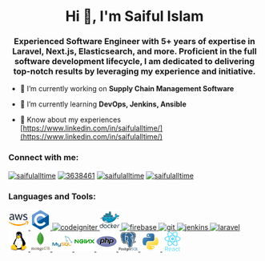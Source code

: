 <h1 align="center">Hi 👋, I'm Saiful Islam</h1>
<h3 align="center">Experienced Software Engineer with 5+ years of expertise in Laravel, Next.js, Elasticsearch, and more. Proficient in the full software development lifecycle, I am dedicated to delivering top-notch results by leveraging my experience and initiative.</h3>



- 🔭 I’m currently working on **Supply Chain Management Software**

- 🌱 I’m currently learning **DevOps, Jenkins, Ansible**

- 📄 Know about my experiences [https://www.linkedin.com/in/saifulalltime/](https://www.linkedin.com/in/saifulalltime/)

<h3 align="left">Connect with me:</h3>
<p align="left">
<a href="https://linkedin.com/in/saifulalltime" target="blank"><img align="center" src="https://raw.githubusercontent.com/rahuldkjain/github-profile-readme-generator/master/src/images/icons/Social/linked-in-alt.svg" alt="saifulalltime" height="30" width="40" /></a>
<a href="https://stackoverflow.com/users/3638461" target="blank"><img align="center" src="https://raw.githubusercontent.com/rahuldkjain/github-profile-readme-generator/master/src/images/icons/Social/stack-overflow.svg" alt="3638461" height="30" width="40" /></a>
<a href="https://www.hackerrank.com/saifulalltime" target="blank"><img align="center" src="https://raw.githubusercontent.com/rahuldkjain/github-profile-readme-generator/master/src/images/icons/Social/hackerrank.svg" alt="saifulalltime" height="30" width="40" /></a>
<a href="https://www.leetcode.com/saifulalltime" target="blank"><img align="center" src="https://raw.githubusercontent.com/rahuldkjain/github-profile-readme-generator/master/src/images/icons/Social/leet-code.svg" alt="saifulalltime" height="30" width="40" /></a>
</p>

<h3 align="left">Languages and Tools:</h3>
<p align="left"> <a href="https://aws.amazon.com" target="_blank" rel="noreferrer"> <img src="https://raw.githubusercontent.com/devicons/devicon/master/icons/amazonwebservices/amazonwebservices-original-wordmark.svg" alt="aws" width="40" height="40"/> </a> <a href="https://www.cprogramming.com/" target="_blank" rel="noreferrer"> <img src="https://raw.githubusercontent.com/devicons/devicon/master/icons/c/c-original.svg" alt="c" width="40" height="40"/> </a> <a href="https://codeigniter.com" target="_blank" rel="noreferrer"> <img src="https://cdn.worldvectorlogo.com/logos/codeigniter.svg" alt="codeigniter" width="40" height="40"/> </a> <a href="https://www.docker.com/" target="_blank" rel="noreferrer"> <img src="https://raw.githubusercontent.com/devicons/devicon/master/icons/docker/docker-original-wordmark.svg" alt="docker" width="40" height="40"/> </a> <a href="https://firebase.google.com/" target="_blank" rel="noreferrer"> <img src="https://www.vectorlogo.zone/logos/firebase/firebase-icon.svg" alt="firebase" width="40" height="40"/> </a> <a href="https://git-scm.com/" target="_blank" rel="noreferrer"> <img src="https://www.vectorlogo.zone/logos/git-scm/git-scm-icon.svg" alt="git" width="40" height="40"/> </a> <a href="https://www.jenkins.io" target="_blank" rel="noreferrer"> <img src="https://www.vectorlogo.zone/logos/jenkins/jenkins-icon.svg" alt="jenkins" width="40" height="40"/> </a> <a href="https://laravel.com/" target="_blank" rel="noreferrer"> <img src="https://laravel.com/img/logotype.min.svg" alt="laravel" width="40" height="40"/> </a> <a href="https://www.linux.org/" target="_blank" rel="noreferrer"> <img src="https://raw.githubusercontent.com/devicons/devicon/master/icons/linux/linux-original.svg" alt="linux" width="40" height="40"/> </a> <a href="https://www.mongodb.com/" target="_blank" rel="noreferrer"> <img src="https://raw.githubusercontent.com/devicons/devicon/master/icons/mongodb/mongodb-original-wordmark.svg" alt="mongodb" width="40" height="40"/> </a> <a href="https://www.mysql.com/" target="_blank" rel="noreferrer"> <img src="https://raw.githubusercontent.com/devicons/devicon/master/icons/mysql/mysql-original-wordmark.svg" alt="mysql" width="40" height="40"/> </a> <a href="https://www.nginx.com" target="_blank" rel="noreferrer"> <img src="https://raw.githubusercontent.com/devicons/devicon/master/icons/nginx/nginx-original.svg" alt="nginx" width="40" height="40"/> </a> <a href="https://www.php.net" target="_blank" rel="noreferrer"> <img src="https://raw.githubusercontent.com/devicons/devicon/master/icons/php/php-original.svg" alt="php" width="40" height="40"/> </a> <a href="https://www.postgresql.org" target="_blank" rel="noreferrer"> <img src="https://raw.githubusercontent.com/devicons/devicon/master/icons/postgresql/postgresql-original-wordmark.svg" alt="postgresql" width="40" height="40"/> </a> <a href="https://www.python.org" target="_blank" rel="noreferrer"> <img src="https://raw.githubusercontent.com/devicons/devicon/master/icons/python/python-original.svg" alt="python" width="40" height="40"/> </a> <a href="https://reactjs.org/" target="_blank" rel="noreferrer"> <img src="https://raw.githubusercontent.com/devicons/devicon/master/icons/react/react-original-wordmark.svg" alt="react" width="40" height="40"/> </a> </p>
<!--
<p hidden align="left"> <img src="https://komarev.com/ghpvc/?username=saifulalltime&label=Profile%20views&color=0e75b6&style=flat" alt="saifulalltime" /> </p>

<p hidden align="left"> <a href="https://github.com/ryo-ma/github-profile-trophy"><img src="https://github-profile-trophy.vercel.app/?username=saifulalltime" alt="saifulalltime" /></a> </p>

<p hidden><img align="left" src="https://github-readme-stats.vercel.app/api/top-langs?username=saifulalltime&show_icons=true&locale=en&layout=compact" alt="saifulalltime" /></p>

<p hidden>&nbsp;<img align="center" src="https://github-readme-stats.vercel.app/api?username=saifulalltime&show_icons=true&locale=en" alt="saifulalltime" /></p>

<p hidden><img align="center" src="https://github-readme-streak-stats.herokuapp.com/?user=saifulalltime&" alt="saifulalltime" /></p>
--->


